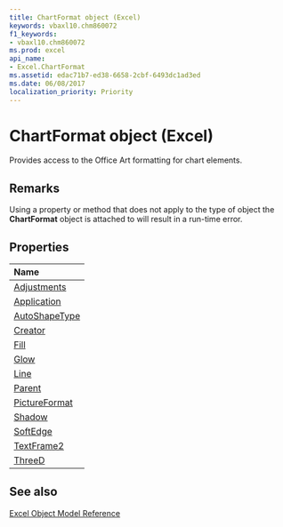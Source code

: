 ```yaml
---
title: ChartFormat object (Excel)
keywords: vbaxl10.chm860072
f1_keywords:
- vbaxl10.chm860072
ms.prod: excel
api_name:
- Excel.ChartFormat
ms.assetid: edac71b7-ed38-6658-2cbf-6493dc1ad3ed
ms.date: 06/08/2017
localization_priority: Priority
---
```



# ChartFormat object (Excel)

Provides access to the Office Art formatting for chart elements. 


## Remarks

Using a property or method that does not apply to the type of object the  **ChartFormat** object is attached to will result in a run-time error.


## Properties



|Name|
|:-----|
|[Adjustments](Excel.chartformat.adjustments.md)|
|[Application](Excel.ChartFormat.Application.md)|
|[AutoShapeType](Excel.chartformat.autoshapetype.md)|
|[Creator](Excel.ChartFormat.Creator.md)|
|[Fill](Excel.ChartFormat.Fill.md)|
|[Glow](Excel.ChartFormat.Glow.md)|
|[Line](Excel.ChartFormat.Line.md)|
|[Parent](Excel.ChartFormat.Parent.md)|
|[PictureFormat](Excel.ChartFormat.PictureFormat.md)|
|[Shadow](Excel.ChartFormat.Shadow.md)|
|[SoftEdge](Excel.ChartFormat.SoftEdge.md)|
|[TextFrame2](Excel.ChartFormat.TextFrame2.md)|
|[ThreeD](Excel.ChartFormat.ThreeD.md)|

## See also


[Excel Object Model Reference](overview/Excel/object-model.md)
